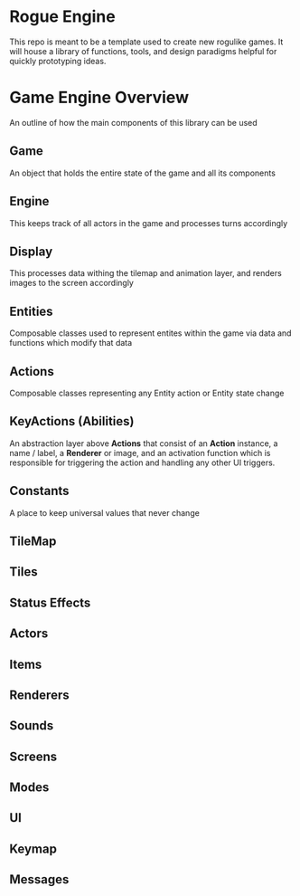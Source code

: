 # Rogue Engine
This repo is meant to be a template used to create new rogulike games. It will house a library of functions, tools, and design paradigms helpful for quickly prototyping ideas.

# Game Engine Overview
An outline of how the main components of this library can be used

## Game
An object that holds the entire state of the game and all its components

## Engine
This keeps track of all actors in the game and processes turns accordingly

## Display
This processes data withing the tilemap and animation layer, and renders images to the screen accordingly

## Entities
Composable classes used to represent entites within the game via data and functions which modify that data

## Actions
Composable classes representing any Entity action or Entity state change

## KeyActions (Abilities)
An abstraction layer above **Actions** that consist of an **Action** instance, a name / label, a **Renderer** or image, and an activation function which is responsible for triggering the action and handling any other UI triggers.  

## Constants
A place to keep universal values that never change

## TileMap

## Tiles

## Status Effects

## Actors

## Items

## Renderers

## Sounds

## Screens

## Modes

## UI
## Keymap
## Messages
